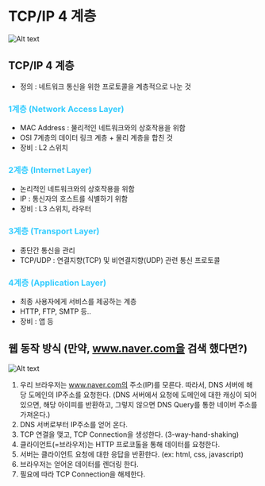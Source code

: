 # TCP/IP 4 계층
![Alt text](../images/tcp-ip.png)

## TCP/IP 4 계층
- 정의 : 네트워크 통신을 위한 프로토콜을 계층적으로 나눈 것

### <span style='color:#33ccff;'>1계층 (Network Access Layer)</span>
- MAC Address : 물리적인 네트워크와의 상호작용을 위함
- OSI 7계층의 데이터 링크 계층 + 물리 계층을 합친 것
- 장비 : L2 스위치

### <span style='color:#33ccff;'>2계층 (Internet Layer)</span>
- 논리적인 네트워크와의 상호작용을 위함
- IP : 통신자의 호스트를 식별하기 위함
- 장비 : L3 스위치, 라우터

### <span style='color:#33ccff;'>3계층 (Transport Layer)</span>
- 종단간 통신을 관리
- TCP/UDP : 연결지향(TCP) 및 비연결지향(UDP) 관련 통신 프로토콜

### <span style='color:#33ccff;'>4계층 (Application Layer)</span>
- 최종 사용자에게 서비스를 제공하는 계층
- HTTP, FTP, SMTP 등..
- 장비 : 앱 등

## 웹 동작 방식 (만약, www.naver.com을 검색 했다면?)
![Alt text](image-1.png)

1. 우리 브라우저는 www.naver.com의 주소(IP)를 모른다. 따라서, DNS 서버에 해당 도메인의 IP주소를  요청한다. (DNS 서버에서 요청에 도메인에 대한 캐싱이 되어있으면, 해당 아이피를 반환하고, 그렇지 않으면 DNS Query를 통한 네이버 주소를 가져온다.)
2. DNS 서버로부터 IP주소를 얻어 온다.
3. TCP 연결을 맺고, TCP Connection을 생성한다. (3-way-hand-shaking)
4. 클라이언트(=브라우저)는 HTTP 프로코톨을 통해 데이터를 요청한다.
5. 서버는 클라이언트 요청에 대한 응답을 반환한다. (ex: html, css, javascript)
6. 브라우저는 얻어온 데이터를 렌더링 한다.
7. 필요에 따라 TCP Connection을 해제한다.